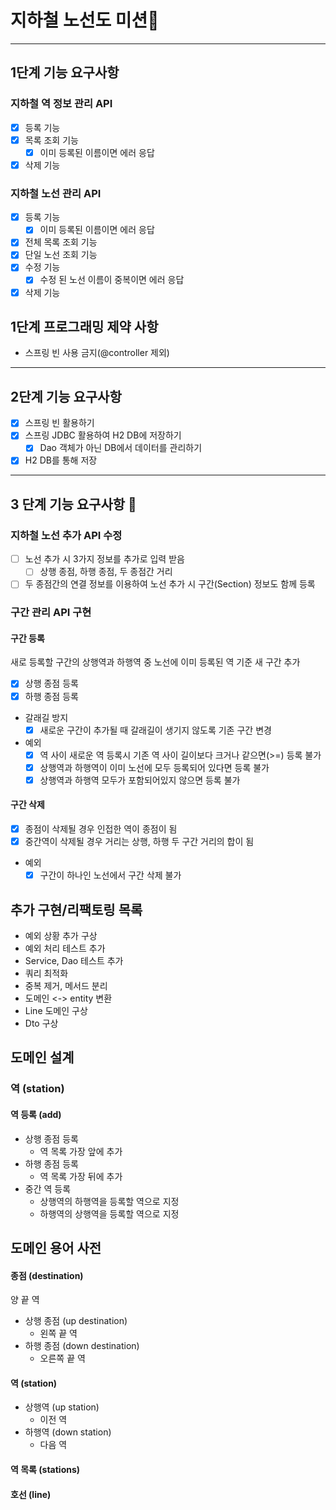# 지하철 노선도 미션🚃

---

## 1단계 기능 요구사항 
### 지하철 역 정보 관리 API
- [x] 등록 기능
- [x] 목록 조회 기능
  - [x] 이미 등록된 이름이면 에러 응답 
- [x] 삭제 기능

### 지하철 노선 관리 API
- [x] 등록 기능
  - [x] 이미 등록된 이름이면 에러 응답
- [x] 전체 목록 조회 기능
- [x] 단일 노선 조회 기능
- [x] 수정 기능
  - [x] 수정 된 노선 이름이 중복이면 에러 응답
- [x] 삭제 기능

## 1단계 프로그래밍 제약 사항
- 스프링 빈 사용 금지(@controller 제외)

---

## 2단계 기능 요구사항
- [x] 스프링 빈 활용하기
- [x] 스프링 JDBC 활용하여 H2 DB에 저장하기
  - [x] Dao 객체가 아닌 DB에서 데이터를 관리하기
- [x] H2 DB를 통해 저장

---

## 3 단계 기능 요구사항 🤸‍
### 지하철 노선 추가 API 수정
- [ ] 노선 추가 시 3가지 정보를 추가로 입력 받음
  - [ ] 상행 종점, 하행 종점, 두 종점간 거리
- [ ] 두 종점간의 연결 정보를 이용하여 노선 추가 시 구간(Section) 정보도 함께 등록

### 구간 관리 API 구현
#### 구간 등록
새로 등록할 구간의 상행역과 하행역 중 노선에 이미 등록된 역 기준 새 구간 추가
- [x] 상행 종점 등록
- [x] 하행 종점 등록
- 갈래길 방지
  - [x] 새로운 구간이 추가될 때 갈래길이 생기지 않도록 기존 구간 변경
- 예외
  - [x] 역 사이 새로운 역 등록시 기존 역 사이 길이보다 크거나 같으면(>=) 등록 불가
  - [x] 상행역과 하행역이 이미 노선에 모두 등록되어 있다면 등록 불가
  - [x] 상행역과 하행역 모두가 포함되어있지 않으면 등록 불가

#### 구간 삭제
- [x] 종점이 삭제될 경우 인접한 역이 종점이 됨
- [x] 중간역이 삭제될 경우 거리는 상행, 하행 두 구간 거리의 합이 됨
- 예외
  - [x] 구간이 하나인 노선에서 구간 삭제 불가

## 추가 구현/리팩토링 목록
- 예외 상황 추가 구상
- 예외 처리 테스트 추가
- Service, Dao 테스트 추가
- 쿼리 최적화
- 중복 제거, 메서드 분리
- 도메인 <-> entity 변환
- Line 도메인 구상
- Dto 구상


## 도메인 설계
### 역 (station)
#### 역 등록 (add)
- 상행 종점 등록
  - 역 목록 가장 앞에 추가
- 하행 종점 등록
  - 역 목록 가장 뒤에 추가
- 중간 역 등록
  - 상행역의 하행역을 등록할 역으로 지정
  - 하행역의 상행역을 등록할 역으로 지정

## 도메인 용어 사전
#### 종점 (destination)
양 끝 역
- 상행 종점 (up destination)
  - 왼쪽 끝 역
- 하행 종점 (down destination)
  - 오른쪽 끝 역

#### 역 (station)
- 상행역 (up station)
  - 이전 역
- 하행역 (down station)
  - 다음 역
  
#### 역 목록 (stations)

#### 호선 (line)

